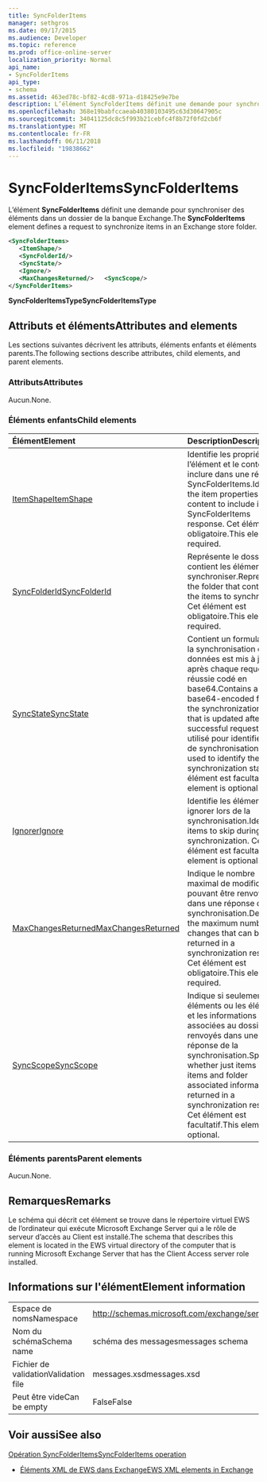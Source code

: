 ```yaml
---
title: SyncFolderItems
manager: sethgros
ms.date: 09/17/2015
ms.audience: Developer
ms.topic: reference
ms.prod: office-online-server
localization_priority: Normal
api_name:
- SyncFolderItems
api_type:
- schema
ms.assetid: 463ed78c-bf82-4cd8-971a-d18425e9e7be
description: L’élément SyncFolderItems définit une demande pour synchroniser des éléments dans un dossier de la banque Exchange.
ms.openlocfilehash: 368e19babfccaeab40380103495c63d30647905c
ms.sourcegitcommit: 34041125dc8c5f993b21cebfc4f8b72f0fd2cb6f
ms.translationtype: MT
ms.contentlocale: fr-FR
ms.lasthandoff: 06/11/2018
ms.locfileid: "19838662"
---
```

# <a name="syncfolderitems"></a><span data-ttu-id="b77c2-103">SyncFolderItems</span><span class="sxs-lookup"><span data-stu-id="b77c2-103">SyncFolderItems</span></span>

<span data-ttu-id="b77c2-104">L’élément **SyncFolderItems** définit une demande pour synchroniser des éléments dans un dossier de la banque Exchange.</span><span class="sxs-lookup"><span data-stu-id="b77c2-104">The **SyncFolderItems** element defines a request to synchronize items in an Exchange store folder.</span></span> 
  
```xml
<SyncFolderItems>
   <ItemShape/>
   <SyncFolderId/>
   <SyncState/>
   <Ignore/>
   <MaxChangesReturned/>   <SyncScope/>
</SyncFolderItems>
```

 <span data-ttu-id="b77c2-105">**SyncFolderItemsType**</span><span class="sxs-lookup"><span data-stu-id="b77c2-105">**SyncFolderItemsType**</span></span>
## <a name="attributes-and-elements"></a><span data-ttu-id="b77c2-106">Attributs et éléments</span><span class="sxs-lookup"><span data-stu-id="b77c2-106">Attributes and elements</span></span>

<span data-ttu-id="b77c2-107">Les sections suivantes décrivent les attributs, éléments enfants et éléments parents.</span><span class="sxs-lookup"><span data-stu-id="b77c2-107">The following sections describe attributes, child elements, and parent elements.</span></span>
  
### <a name="attributes"></a><span data-ttu-id="b77c2-108">Attributs</span><span class="sxs-lookup"><span data-stu-id="b77c2-108">Attributes</span></span>

<span data-ttu-id="b77c2-109">Aucun.</span><span class="sxs-lookup"><span data-stu-id="b77c2-109">None.</span></span>
  
### <a name="child-elements"></a><span data-ttu-id="b77c2-110">Éléments enfants</span><span class="sxs-lookup"><span data-stu-id="b77c2-110">Child elements</span></span>

|<span data-ttu-id="b77c2-111">**Élément**</span><span class="sxs-lookup"><span data-stu-id="b77c2-111">**Element**</span></span>|<span data-ttu-id="b77c2-112">**Description**</span><span class="sxs-lookup"><span data-stu-id="b77c2-112">**Description**</span></span>|
|:-----|:-----|
|[<span data-ttu-id="b77c2-113">ItemShape</span><span class="sxs-lookup"><span data-stu-id="b77c2-113">ItemShape</span></span>](itemshape.md) <br/> |<span data-ttu-id="b77c2-114">Identifie les propriétés de l’élément et le contenu à inclure dans une réponse SyncFolderItems.</span><span class="sxs-lookup"><span data-stu-id="b77c2-114">Identifies the item properties and content to include in a SyncFolderItems response.</span></span> <span data-ttu-id="b77c2-115">Cet élément est obligatoire.</span><span class="sxs-lookup"><span data-stu-id="b77c2-115">This element is required.</span></span>  <br/> |
|[<span data-ttu-id="b77c2-116">SyncFolderId</span><span class="sxs-lookup"><span data-stu-id="b77c2-116">SyncFolderId</span></span>](syncfolderid.md) <br/> |<span data-ttu-id="b77c2-117">Représente le dossier qui contient les éléments à synchroniser.</span><span class="sxs-lookup"><span data-stu-id="b77c2-117">Represents the folder that contains the items to synchronize.</span></span> <span data-ttu-id="b77c2-118">Cet élément est obligatoire.</span><span class="sxs-lookup"><span data-stu-id="b77c2-118">This element is required.</span></span>  <br/> |
|[<span data-ttu-id="b77c2-119">SyncState</span><span class="sxs-lookup"><span data-stu-id="b77c2-119">SyncState</span></span>](syncstate-ex15websvcsotherref.md) <br/> |<span data-ttu-id="b77c2-120">Contient un formulaire de la synchronisation de données est mis à jour après chaque requête réussie codé en base64.</span><span class="sxs-lookup"><span data-stu-id="b77c2-120">Contains a base64-encoded form of the synchronization data that is updated after each successful request.</span></span> <span data-ttu-id="b77c2-121">Il est utilisé pour identifier l’état de synchronisation.</span><span class="sxs-lookup"><span data-stu-id="b77c2-121">This is used to identify the synchronization state.</span></span> <span data-ttu-id="b77c2-122">Cet élément est facultatif.</span><span class="sxs-lookup"><span data-stu-id="b77c2-122">This element is optional.</span></span>  <br/> |
|[<span data-ttu-id="b77c2-123">Ignorer</span><span class="sxs-lookup"><span data-stu-id="b77c2-123">Ignore</span></span>](ignore.md) <br/> |<span data-ttu-id="b77c2-124">Identifie les éléments à ignorer lors de la synchronisation.</span><span class="sxs-lookup"><span data-stu-id="b77c2-124">Identifies items to skip during synchronization.</span></span> <span data-ttu-id="b77c2-125">Cet élément est facultatif.</span><span class="sxs-lookup"><span data-stu-id="b77c2-125">This element is optional.</span></span>  <br/> |
|[<span data-ttu-id="b77c2-126">MaxChangesReturned</span><span class="sxs-lookup"><span data-stu-id="b77c2-126">MaxChangesReturned</span></span>](maxchangesreturned.md) <br/> |<span data-ttu-id="b77c2-127">Indique le nombre maximal de modifications pouvant être renvoyés dans une réponse de la synchronisation.</span><span class="sxs-lookup"><span data-stu-id="b77c2-127">Describes the maximum number of changes that can be returned in a synchronization response.</span></span> <span data-ttu-id="b77c2-128">Cet élément est obligatoire.</span><span class="sxs-lookup"><span data-stu-id="b77c2-128">This element is required.</span></span>  <br/> |
|[<span data-ttu-id="b77c2-129">SyncScope</span><span class="sxs-lookup"><span data-stu-id="b77c2-129">SyncScope</span></span>](syncscope.md) <br/> |<span data-ttu-id="b77c2-130">Indique si seulement les éléments ou les éléments et les informations associées au dossier sont renvoyés dans une réponse de la synchronisation.</span><span class="sxs-lookup"><span data-stu-id="b77c2-130">Specifies whether just items or items and folder associated information are returned in a synchronization response.</span></span> <span data-ttu-id="b77c2-131">Cet élément est facultatif.</span><span class="sxs-lookup"><span data-stu-id="b77c2-131">This element is optional.</span></span>  <br/> |
   
### <a name="parent-elements"></a><span data-ttu-id="b77c2-132">Éléments parents</span><span class="sxs-lookup"><span data-stu-id="b77c2-132">Parent elements</span></span>

<span data-ttu-id="b77c2-133">Aucun.</span><span class="sxs-lookup"><span data-stu-id="b77c2-133">None.</span></span>
  
## <a name="remarks"></a><span data-ttu-id="b77c2-134">Remarques</span><span class="sxs-lookup"><span data-stu-id="b77c2-134">Remarks</span></span>

<span data-ttu-id="b77c2-135">Le schéma qui décrit cet élément se trouve dans le répertoire virtuel EWS de l’ordinateur qui exécute Microsoft Exchange Server qui a le rôle de serveur d’accès au Client est installé.</span><span class="sxs-lookup"><span data-stu-id="b77c2-135">The schema that describes this element is located in the EWS virtual directory of the computer that is running Microsoft Exchange Server that has the Client Access server role installed.</span></span>
  
## <a name="element-information"></a><span data-ttu-id="b77c2-136">Informations sur l'élément</span><span class="sxs-lookup"><span data-stu-id="b77c2-136">Element information</span></span>

|||
|:-----|:-----|
|<span data-ttu-id="b77c2-137">Espace de noms</span><span class="sxs-lookup"><span data-stu-id="b77c2-137">Namespace</span></span>  <br/> |http://schemas.microsoft.com/exchange/services/2006/messages  <br/> |
|<span data-ttu-id="b77c2-138">Nom du schéma</span><span class="sxs-lookup"><span data-stu-id="b77c2-138">Schema name</span></span>  <br/> |<span data-ttu-id="b77c2-139">schéma des messages</span><span class="sxs-lookup"><span data-stu-id="b77c2-139">messages schema</span></span>  <br/> |
|<span data-ttu-id="b77c2-140">Fichier de validation</span><span class="sxs-lookup"><span data-stu-id="b77c2-140">Validation file</span></span>  <br/> |<span data-ttu-id="b77c2-141">messages.xsd</span><span class="sxs-lookup"><span data-stu-id="b77c2-141">messages.xsd</span></span>  <br/> |
|<span data-ttu-id="b77c2-142">Peut être vide</span><span class="sxs-lookup"><span data-stu-id="b77c2-142">Can be empty</span></span>  <br/> |<span data-ttu-id="b77c2-143">False</span><span class="sxs-lookup"><span data-stu-id="b77c2-143">False</span></span>  <br/> |
   
## <a name="see-also"></a><span data-ttu-id="b77c2-144">Voir aussi</span><span class="sxs-lookup"><span data-stu-id="b77c2-144">See also</span></span>



[<span data-ttu-id="b77c2-145">Opération SyncFolderItems</span><span class="sxs-lookup"><span data-stu-id="b77c2-145">SyncFolderItems operation</span></span>](syncfolderitems-operation.md)


- [<span data-ttu-id="b77c2-146">Éléments XML de EWS dans Exchange</span><span class="sxs-lookup"><span data-stu-id="b77c2-146">EWS XML elements in Exchange</span></span>](ews-xml-elements-in-exchange.md)

